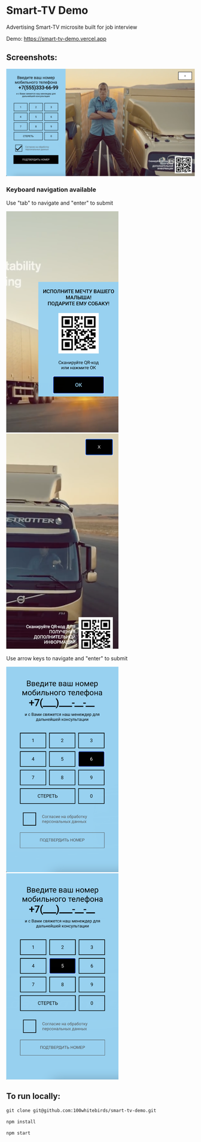 <h1> Smart-TV Demo </h1>

Advertising Smart-TV microsite built for job interview 

Demo: https://smart-tv-demo.vercel.app

<h2> Screenshots: </h2>

<img src="screenshots/screenshot.png" width="800">

<h3> Keyboard navigation available</h3>
Use "tab" to navigate and "enter" to submit
<p float="left">
 <img src="screenshots/navigation1.png" width="300">
 <img src="screenshots/navigation4.png" width="300">
</p>
Use arrow keys to navigate and "enter" to submit 
<p float="left">
 <img src="screenshots/navigation3.png" width="300">
 <img src="screenshots/navigation2.png" width="300">
</p>


<h2> To run locally: </h2>
 
```
git clone git@github.com:100whitebirds/smart-tv-demo.git
```
```
npm install
```
```
npm start
```
